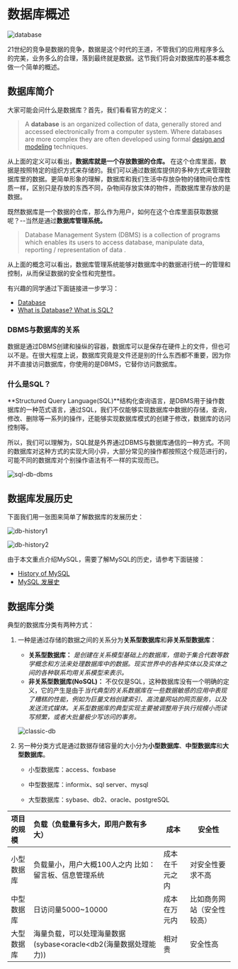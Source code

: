 # 数据库概述

![database](https://tva1.sinaimg.cn/large/008i3skNgy1gr35gbrirtj318g0jgjsw.jpg)

21世纪的竞争是数据的竞争，数据是这个时代的王道，不管我们的应用程序多么的完美，业务多么的合理，落到最终就是数据。这节我们将会对数据库的基本概念做一个简单的概述。

## 数据库简介

大家可能会问什么是数据库？首先，我们看看官方的定义：

>A **database** is an organized collection of data, generally stored and accessed electronically from a computer system. Where databases are more complex they are often developed using formal [design and modeling](https://en.wikipedia.org/wiki/Database#Design_and_modeling) techniques.

从上面的定义可以看出，**数据库就是一个存放数据的仓库。** 在这个仓库里面，数据是按照特定的组织方式来存储的。我们可以通过数据库提供的多种方式来管理数据库里的数据。更简单形象的理解，数据库和我们生活中存放杂物的储物间仓库性质一样，区别只是存放的东西不同，杂物间存放实体的物件，而数据库里存放的是数据。

既然数据库是一个数据的仓库，那么作为用户，如何在这个仓库里面获取数据呢？--当然是通过**数据库管理系统。**

> Database Management System (DBMS) is a collection of programs which enables its users to access database, manipulate data, reporting / representation of  data .

从上面的概念可以看出，数据库管理系统能够对数据库中的数据进行统一的管理和控制，从而保证数据的安全性和完整性。

有兴趣的同学通过下面链接进一步学习：

* [Database](https://en.wikipedia.org/wiki/Database)
* [What is Database? What is SQL?](https://www.guru99.com/introduction-to-database-sql.html)

### DBMS与数据库的关系

数据是通过DBMS创建和操纵的容器，数据库可以是保存在硬件上的文件，但也可以不是。在很大程度上说，数据库究竟是文件还是别的什么东西都不重要，因为你并不直接访问数据库，你使用的是DBMS，它替你访问数据库。

### 什么是SQL？

**Structured Query Language(SQL)**结构化查询语言，是DBMS用于操作数据库的一种范式语言，通过SQL，我们不仅能够实现数据库中数据的存储，查询，修改、删除等一系列的操作，还能够实现数据库模式的创建于修改，数据库的访问控制等。

所以，我们可以理解为，SQL就是外界通过DBMS与数据库通信的一种方式。不同的数据库对这种方式的实现大同小异，大部分常见的操作都按照这个规范进行的，可能不同的数据库对个别操作语法有不一样的实现而已。

![sql-db-dbms](https://tva1.sinaimg.cn/large/008i3skNgy1gr35wei97mj30gq0860tp.jpg)

## 数据库发展历史

下面我们用一张图来简单了解数据库的发展历史：

![db-history1](http://ww1.sinaimg.cn/large/af4e9f79ly1fzfcc70zqbj20ku36y7wh.jpg)

![db-history2](http://ww1.sinaimg.cn/large/af4e9f79ly1fzfcdju6ytj20ku3bwe81.jpg)

由于本文重点介绍MySQL，需要了解MySQL的历史，请参考下面链接：

* [History of MySQL](https://en.wikipedia.org/wiki/MySQL#History)
* [MySQL 发展史](https://blog.csdn.net/tianlesoftware/article/details/6999245)

## 数据库分类

典型的数据库分类有两种方式：

1. 一种是通过存储的数据之间的关系分为**关系型数据库**和**非关系型数据库**：

   * **关系型数据库：** *是创建在关系模型基础上的数据库，借助于集合代数等数学概念和方法来处理数据库中的数据。现实世界中的各种实体以及实体之间的各种联系均用关系模型来表示。*
   * **非关系型数据库(NoSQL)：** 不仅仅是SQL，这种数据库没有一个明确的定义，它的产生是由于*当代典型的关系数据库在一些数据敏感的应用中表现了糟糕的性能，例如为巨量文档创建索引、高流量网站的网页服务，以及发送流式媒体。关系型数据库的典型实现主要被调整用于执行规模小而读写频繁，或者大批量极少写访问的事务。*

    ![classic-db](http://ww1.sinaimg.cn/large/af4e9f79ly1fzfeaeao7mj21qa17gtdg.jpg)

   

2. 另一种分类方式是通过数据存储容量的大小分为**小型数据库**、**中型数据库**和**大型数据库**。

   * 小型数据库：access、foxbase

   * 中型数据库：informix、sql server、mysql

   * 大型数据库：sybase、db2、oracle、postgreSQL

| 项目的规模 | 负载（负载量有多大，即用户数有多大）                         | 成本           | 安全性                     |
| :--------- | :----------------------------------------------------------- | -------------- | -------------------------- |
| 小型数据库 | 负载量小，用户大概100人之内 比如：留言板、信息管理系统       | 成本在千元之内 | 对安全性要求不高           |
| 中型数据库 | 日访问量5000~10000                                           | 成本在万元内   | 比如商务网站（安全性较高） |
| 大型数据库 | 海量负载，可以处理海量数据(sybase<oracle<db2(海量数据处理能力)) | 相对贵         | 安全性高                   |